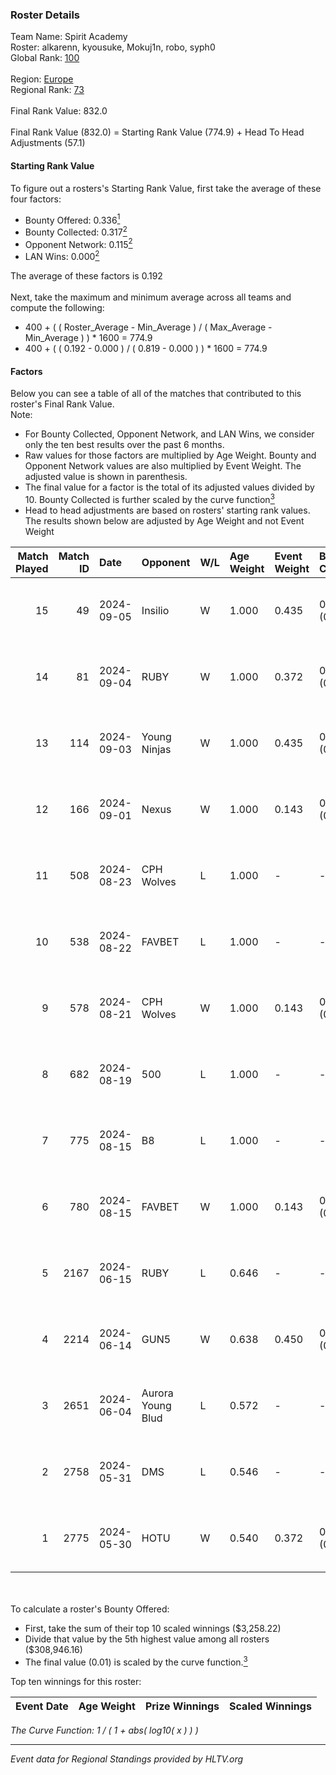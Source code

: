 ### Roster Details<br />
Team Name: Spirit Academy<br />
Roster: alkarenn, kyousuke, Mokuj1n, robo, syph0<br />
Global Rank: [100](../../standings_global_2024_09_06.md)<br />
<br />
Region: [Europe]( ../../standings_europe_2024_09_06.md)<br />
Regional Rank: [73]( ../../standings_europe_2024_09_06.md)<br />
<br />
Final Rank Value:  832.0<br />
<br />
Final Rank Value (832.0) = Starting Rank Value (774.9) + Head To Head Adjustments (57.1)<br />

#### Starting Rank Value<br />
To figure out a rosters's Starting Rank Value, first take the average of these four factors:<br />
- Bounty Offered: 0.336[<sup>1</sup>](#table2)
- Bounty Collected: 0.317[<sup>2</sup>](#table1)
- Opponent Network: 0.115[<sup>2</sup>](#table1)
- LAN Wins: 0.000[<sup>2</sup>](#table1)

The average of these factors is 0.192<br />
<br />
Next, take the maximum and minimum average across all teams and compute the following:<br />
- 400 + ( ( Roster_Average - Min_Average ) / ( Max_Average - Min_Average ) ) * 1600 = 774.9
- 400 + ( ( 0.192 - 0.000 ) / ( 0.819 - 0.000 ) ) * 1600 = 774.9


#### Factors<br />
Below you can see a table of all of the matches that contributed to this roster's Final Rank Value.<br />
Note:<br />

- For Bounty Collected, Opponent Network, and LAN Wins, we consider only the ten best results over the past 6 months.
- Raw values for those factors are multiplied by Age Weight. Bounty and Opponent Network values are also multiplied by Event Weight. The adjusted value is shown in parenthesis.
- The final value for a factor is the total of its adjusted values divided by 10. Bounty Collected is further scaled by the curve function[<sup>3</sup>](#curveFunction)
- Head to head adjustments are based on rosters' starting rank values. The results shown below are adjusted by Age Weight and not Event Weight
<span id="table1"></span><br />


| Match Played | Match ID | Date       | Opponent          | W/L | Age Weight | Event Weight | Bounty Collected | Opponent Network | LAN Wins  | H2H Adj. | Roster                                     |
| -: | -: | :- | :- | :- | :- | :- | :- | :- | :- | -: | :- |
|           15 |       49 | 2024-09-05 | Insilio           | W   | 1.000      | 0.435        | 0.023 (0.010)    | 0.636 (0.277)    | 0 (0.000) |    20.18 | alkarenn, kyousuke, Mokuj1n, robo, syph0   |
|           14 |       81 | 2024-09-04 | RUBY              | W   | 1.000      | 0.372        | 0.073 (0.027)    | 0.404 (0.151)    | 0 (0.000) |    18.14 | alkarenn, kyousuke, Mokuj1n, robo, syph0   |
|           13 |      114 | 2024-09-03 | Young Ninjas      | W   | 1.000      | 0.435        | 0.006 (0.003)    | 0.432 (0.188)    | 0 (0.000) |    21.77 | alkarenn, kyousuke, Mokuj1n, robo, syph0   |
|           12 |      166 | 2024-09-01 | Nexus             | W   | 1.000      | 0.143        | 0.010 (0.001)    | 0.448 (0.064)    | 0 (0.000) |    14.83 | alkarenn, kyousuke, Mokuj1n, robo, syph0   |
|           11 |      508 | 2024-08-23 | CPH Wolves        | L   | 1.000      | -            | -                | -                | -         |   -14.31 | alkarenn, kyousuke, Mokuj1n, robo, syph0   |
|           10 |      538 | 2024-08-22 | FAVBET            | L   | 1.000      | -            | -                | -                | -         |   -11.85 | alkarenn, kyousuke, Mokuj1n, robo, syph0   |
|            9 |      578 | 2024-08-21 | CPH Wolves        | W   | 1.000      | 0.143        | 0.003 (0.000)    | 0.524 (0.075)    | 0 (0.000) |    16.30 | alkarenn, kyousuke, Mokuj1n, robo, syph0   |
|            8 |      682 | 2024-08-19 | 500               | L   | 1.000      | -            | -                | -                | -         |   -25.71 | alkarenn, kyousuke, Mokuj1n, robo, syph0   |
|            7 |      775 | 2024-08-15 | B8                | L   | 1.000      | -            | -                | -                | -         |    -4.66 | alkarenn, kyousuke, Mokuj1n, robo, syph0   |
|            6 |      780 | 2024-08-15 | FAVBET            | W   | 1.000      | 0.143        | 0.002 (0.000)    | 0.673 (0.096)    | 0 (0.000) |    18.16 | alkarenn, kyousuke, Mokuj1n, robo, syph0   |
|            5 |     2167 | 2024-06-15 | RUBY              | L   | 0.646      | -            | -                | -                | -         |    -7.69 | alkarenn, kyousuke, Mokuj1n, robo, syph0   |
|            4 |     2214 | 2024-06-14 | GUN5              | W   | 0.638      | 0.450        | 0.091 (0.026)    | 0.908 (0.261)    | 0 (0.000) |    15.90 | alkarenn, kyousuke, Mokuj1n, robo, syph0   |
|            3 |     2651 | 2024-06-04 | Aurora Young Blud | L   | 0.572      | -            | -                | -                | -         |    -5.86 | alkarenn, kyousuke, Mokuj1n, robo, syph0   |
|            2 |     2758 | 2024-05-31 | DMS               | L   | 0.546      | -            | -                | -                | -         |    -5.85 | alkarenn, kyousuke, Mokuj1n, S0tF1k, syph0 |
|            1 |     2775 | 2024-05-30 | HOTU              | W   | 0.540      | 0.372        | 0.005 (0.001)    | 0.174 (0.035)    | 0 (0.000) |     7.80 | alkarenn, kyousuke, Mokuj1n, S0tF1k, syph0 |

<br />
<span id="table2"></span><br />
To calculate a roster's Bounty Offered:<br />

- First, take the sum of their top 10 scaled winnings ($3,258.22)
- Divide that value by the 5th highest value among all rosters ($308,946.16)
- The final value (0.01) is scaled by the curve function.[<sup>3</sup>](#curveFunction)

Top ten winnings for this roster:<br />

| Event Date | Age Weight | Prize Winnings | Scaled Winnings |
| :- | -: | :- | :- |


<span id="curveFunction"></span>_The Curve Function: 1 / ( 1 + abs( log10( x ) ) )_<br />

---
_Event data for Regional Standings provided by HLTV.org_<br />
